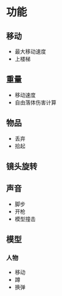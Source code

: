 # 功能

## 移动

- 最大移动速度
- 上楼梯

## 重量

- 移动速度
- 自由落体伤害计算

## 物品

- 丢弃
- 拾起

## 镜头旋转

## 声音

- 脚步
- 开枪
- 模型撞击

## 模型

### 人物

- 移动
- 蹲
- 换弹